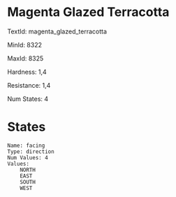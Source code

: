 # Magenta Glazed Terracotta

TextId: magenta_glazed_terracotta

MinId: 8322

MaxId: 8325

Hardness: 1,4

Resistance: 1,4


Num States: 4

# States
```
Name: facing
Type: direction
Num Values: 4
Values:
    NORTH
    EAST
    SOUTH
    WEST
```